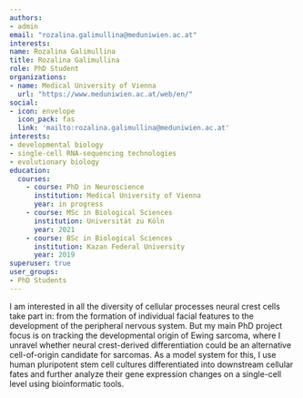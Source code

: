 ```yaml
---
authors:
- admin
email: "rozalina.galimullina@meduniwien.ac.at"
interests:
name: Rozalina Galimullina
title: Rozalina Galimullina
role: PhD Student
organizations:
- name: Medical University of Vienna
  url: "https://www.meduniwien.ac.at/web/en/"
social:
- icon: envelope
  icon_pack: fas
  link: 'mailto:rozalina.galimullina@meduniwien.ac.at'
interests:
- developmental biology
- single-cell RNA-sequencing technologies
- evolutionary biology
education:
  courses:
    - course: PhD in Neuroscience
      institution: Medical University of Vienna
      year: in progress
    - course: MSc in Biological Sciences
      institution: Universität zu Köln
      year: 2021
    - course: BSc in Biological Sciences
      institution: Kazan Federal University
      year: 2019
superuser: true
user_groups:
- PhD Students
---
```

I am interested in all the diversity of cellular processes neural crest cells take part in: from the formation of individual facial features to the development of the peripheral nervous system. But my main PhD project focus is on tracking the developmental origin of Ewing sarcoma, where I unravel whether neural crest-derived differentiation could be an alternative cell-of-origin candidate for sarcomas. As a model system for this, I use human pluripotent stem cell cultures differentiated into downstream cellular fates and further analyze their gene expression changes on a single-cell level using bioinformatic tools.
